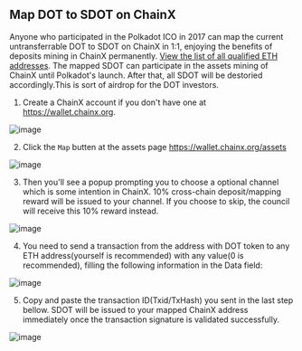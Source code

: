 ## Map DOT to SDOT on ChainX

Anyone who participated in the Polkadot ICO in 2017 can map the current untransferrable DOT to SDOT on ChainX in 1:1, enjoying the benefits of deposits mining in ChainX permanently. [View the list of all qualified ETH addresses](https://etherscan.io/token/tokenholderchart/0xb59f67a8bff5d8cd03f6ac17265c550ed8f33907). The mapped SDOT can participate in the assets mining of ChainX until Polkadot's launch. After that, all SDOT will be destoried accordingly.This is sort of airdrop for the DOT investors.

1. Create a ChainX account if you don't have one at https://wallet.chainx.org.

![image](https://user-images.githubusercontent.com/8850248/58405546-4310bc80-809a-11e9-9da5-4bd322520ea1.png)

2. Click the `Map` butten at the assets page https://wallet.chainx.org/assets

![image](https://user-images.githubusercontent.com/8850248/58405691-9d118200-809a-11e9-9f17-733b8a3f2194.png)

3. Then you'll see a popup prompting you to choose a optional channel which is some intention in ChainX. 10% cross-chain deposit/mapping reward will be issued to your channel. If you choose to skip, the council will receive this 10% reward instead.

![image](https://user-images.githubusercontent.com/8850248/58405800-d9dd7900-809a-11e9-9cef-0906b3ed197a.png)

4. You need to send a transaction from the address with DOT token to any ETH address(yourself is recommended) with any value(0 is recommended), filling the following information in the Data field:

![image](https://user-images.githubusercontent.com/8850248/58406864-25912200-809d-11e9-885e-4193e9f3b2a3.png)

5. Copy and paste the transaction ID(Txid/TxHash) you sent in the last step bellow. SDOT will be issued to your mapped ChainX address immediately once the transaction signature is validated successfully.

![image](https://user-images.githubusercontent.com/8850248/58407634-d3e99700-809e-11e9-8cbc-5c5bf644fe35.png)
